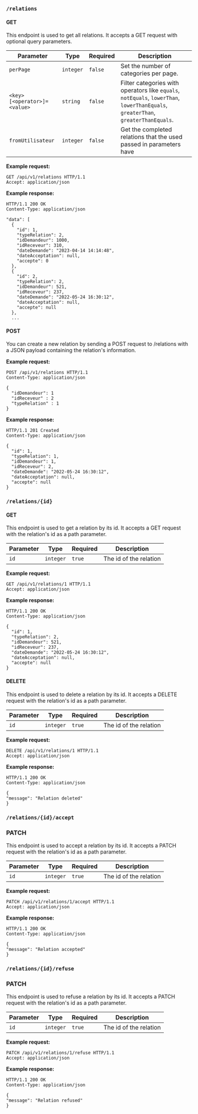 ### `/relations`

#### GET

This endpoint is used to get all relations. It accepts a GET request with optional query parameters.

| Parameter                   | Type      | Required | Description                                                                                                                      |
| --------------------------- | --------- | -------- | -------------------------------------------------------------------------------------------------------------------------------- |
| `perPage`                   | `integer` | `false`  | Set the number of categories per page.                                                                                           |
| `<key>[<operator>]=<value>` | `string`  | `false`  | Filter categories with operators like `equals`, `notEquals`, `lowerThan`, `lowerThanEquals`, `greaterThan`, `greaterThanEquals`. |
| `fromUtilisateur`           | `integer` | `false`  | Get the completed relations that the used passed in parameters have                                                              |

**Example request:**

```http
GET /api/v1/relations HTTP/1.1
Accept: application/json
```

**Example response:**

```http
HTTP/1.1 200 OK
Content-Type: application/json

"data": [
  {
    "id": 1,
    "typeRelation": 2,
    "idDemandeur": 1000,
    "idReceveur": 310,
    "dateDemande": "2023-04-14 14:14:48",
    "dateAcceptation": null,
    "accepte": 0
  },
  {
    "id": 2,
    "typeRelation": 2,
    "idDemandeur": 521,
    "idReceveur": 237,
    "dateDemande": "2022-05-24 16:30:12",
    "dateAcceptation": null,
    "accepte": null
  },
  ...
```

#### POST

You can create a new relation by sending a POST request to /relations with a JSON payload containing the relation's information.

**Example request:**

```http
POST /api/v1/relations HTTP/1.1
Content-Type: application/json

{
  "idDemandeur": 1
  "idReceveur" : 2
  "typeRelation" : 1
}
```

**Example response:**

```http
HTTP/1.1 201 Created
Content-Type: application/json

{
  "id": 1,
  "typeRelation": 1,
  "idDemandeur": 1,
  "idReceveur": 2,
  "dateDemande": "2022-05-24 16:30:12",
  "dateAcceptation": null,
  "accepte": null
}
```

### `/relations/{id}`

#### GET

This endpoint is used to get a relation by its id. It accepts a GET request with the relation's id as a path parameter.

| Parameter | Type      | Required | Description            |
| --------- | --------- | -------- | ---------------------- |
| `id`      | `integer` | `true`   | The id of the relation |

**Example request:**

```http
GET /api/v1/relations/1 HTTP/1.1
Accept: application/json
```

**Example response:**

```http
HTTP/1.1 200 OK
Content-Type: application/json

{
  "id": 1,
  "typeRelation": 2,
  "idDemandeur": 521,
  "idReceveur": 237,
  "dateDemande": "2022-05-24 16:30:12",
  "dateAcceptation": null,
  "accepte": null
}
```

#### DELETE

This endpoint is used to delete a relation by its id. It accepts a DELETE request with the relation's id as a path parameter.

| Parameter | Type      | Required | Description            |
| --------- | --------- | -------- | ---------------------- |
| `id`      | `integer` | `true`   | The id of the relation |

**Example request:**

```http
DELETE /api/v1/relations/1 HTTP/1.1
Accept: application/json
```

**Example response:**

```http
HTTP/1.1 200 OK
Content-Type: application/json

{
"message": "Relation deleted"
}
```

### `/relations/{id}/accept`

### PATCH

This endpoint is used to accept a relation by its id. It accepts a PATCH request with the relation's id as a path parameter.

| Parameter | Type      | Required | Description            |
| --------- | --------- | -------- | ---------------------- |
| `id`      | `integer` | `true`   | The id of the relation |

**Example request:**

```http
PATCH /api/v1/relations/1/accept HTTP/1.1
Accept: application/json
```

**Example response:**

```http
HTTP/1.1 200 OK
Content-Type: application/json

{
"message": "Relation accepted"
}
```

### `/relations/{id}/refuse`

### PATCH

This endpoint is used to refuse a relation by its id. It accepts a PATCH request with the relation's id as a path parameter.

| Parameter | Type      | Required | Description            |
| --------- | --------- | -------- | ---------------------- |
| `id`      | `integer` | `true`   | The id of the relation |


**Example request:**

```http
PATCH /api/v1/relations/1/refuse HTTP/1.1
Accept: application/json
```

**Example response:**

```http
HTTP/1.1 200 OK
Content-Type: application/json

{
"message": "Relation refused"
}
```
